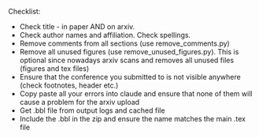 Checklist:
 - Check title - in paper AND on arxiv.
 - Check author names and affiliation. Check spellings.
 - Remove comments from all sections (use remove_comments.py)
 - Remove all unused figures (use remove_unused_figures.py). This is optional since nowadays arxiv scans and removes all unused files (figures and tex files)
 - Ensure that the conference you submitted to is not visible anywhere (check footnotes, header etc.)
 - Copy paste all your errors into claude and ensure that none of them will cause a problem for the arxiv upload
 - Get .bbl file from output logs and cached file
 - Include the .bbl in the zip and ensure the name matches the main .tex file

